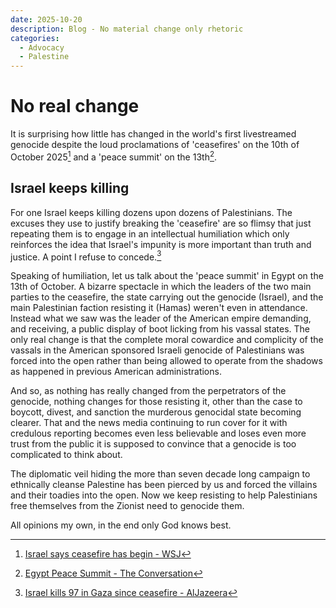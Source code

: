 ```yaml
---
date: 2025-10-20
description: Blog - No material change only rhetoric
categories:
  - Advocacy
  - Palestine
---
```


# No real change

It is surprising how little has changed in the world's first livestreamed genocide despite the loud proclamations of 'ceasefires' on the 10th of October 2025[^1] and a 'peace summit' on the 13th[^2].

<!-- more -->

## Israel keeps killing

For one Israel keeps killing dozens upon dozens of Palestinians. The excuses they use to justify breaking the 'ceasefire' are so flimsy that just repeating them is to engage in an intellectual humiliation which only reinforces the idea that Israel's impunity is more important than truth and justice. A point I refuse to concede.[^3]

Speaking of humiliation, let us talk about the 'peace summit' in Egypt on the 13th of October. A bizarre spectacle in which the leaders of the two main parties to the ceasefire, the state carrying out the genocide (Israel), and the main Palestinian faction resisting it (Hamas) weren't even in attendance. Instead what we saw was the leader of the American empire demanding, and receiving, a public display of boot licking from his vassal states. The only real change is that the complete moral cowardice and complicity of the vassals in the American sponsored Israeli genocide of Palestinians was forced into the open rather than being allowed to operate from the shadows as happened in previous American administrations.

And so, as nothing has really changed from the perpetrators of the genocide, nothing changes for those resisting it, other than the case to boycott, divest, and sanction the murderous genocidal state becoming clearer. That and the news media continuing to run cover for it with credulous reporting becomes even less believable and loses even more trust from the public it is supposed to convince that a genocide is too complicated to think about.

The diplomatic veil hiding the more than seven decade long campaign to ethnically cleanse Palestine has been pierced by us and forced the villains and their toadies into the open. Now we keep resisting to help Palestinians free themselves from the Zionist need to genocide them.

All opinions my own, in the end only God knows best.

[^1]: [Israel says ceasefire has begin - WSJ](https://www.wsj.com/world/middle-east/israel-says-cease-fire-has-begun-troops-start-withdrawing-from-parts-of-gaza-098b90dc)
[^2]: [Egypt Peace Summit - The Conversation](https://theconversation.com/egypt-peace-summit-showed-that-donald-trumps-gaza-deal-is-more-showbiz-extravaganza-than-the-dawn-of-a-new-middle-east-267472)
[^3]: [Israel kills 97 in Gaza since ceasefire - AlJazeera](https://www.aljazeera.com/news/liveblog/2025/10/19/live-israel-kills-97-palestinians-in-gaza-since-start-of-ceasefire)
